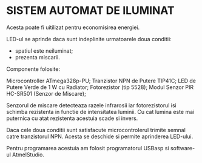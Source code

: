 # SISTEM AUTOMAT DE ILUMINAT

Acesta poate fi uitilizat pentru economisirea energiei.

LED-ul se aprinde daca sunt indeplinite urmatoarele doua conditii:
 - spatiul este neiluminat;
 - prezenta miscarii.

Componente folosite:

Microcontroller ATmega328p-PU;
Tranzistor NPN de Putere TIP41C;
LED de Putere Verde de 1 W cu Radiator;
Fotorezistor (tip 5528);
Modul Senzor PIR HC-SR501 (Senzor de Miscare);


Senzorul de miscare detecteaza razele infrarosii iar fotorezistorul isi schimba rezistenta in functie de intensitatea luminii. Cu cat lumina este mai puternica cu atat rezistenta acestuia scade si invers.

Daca cele doua conditii sunt satisfacute microcontrolerul trimite semnal catre tranzistorul NPN. Acesta se deschide si permite aprinderea LED-ului.

Pentru programarea acestuia am folosit programatorul USBasp si software-ul AtmelStudio.
